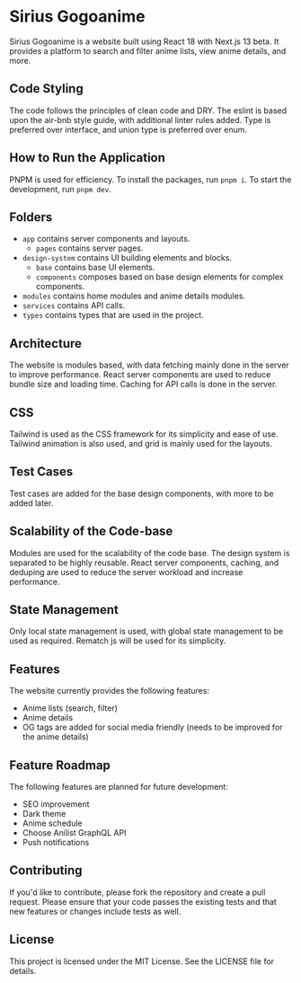 # Sirius Gogoanime

Sirius Gogoanime is a website built using React 18 with Next.js 13 beta. It provides a platform to search and filter anime lists, view anime details, and more.

## Code Styling

The code follows the principles of clean code and DRY. The eslint is based upon the air-bnb style guide, with additional linter rules added. Type is preferred over interface, and union type is preferred over enum.

## How to Run the Application

PNPM is used for efficiency. To install the packages, run `pnpm i`. To start the development, run `pnpm dev`.

## Folders

- `app` contains server components and layouts.
  - `pages` contains server pages.
- `design-system` contains UI building elements and blocks.
  - `base` contains base UI elements.
  - `components` composes based on base design elements for complex components.
- `modules` contains home modules and anime details modules.
- `services` contains API calls.
- `types` contains types that are used in the project.

## Architecture

The website is modules based, with data fetching mainly done in the server to improve performance. React server components are used to reduce bundle size and loading time. Caching for API calls is done in the server.

## CSS

Tailwind is used as the CSS framework for its simplicity and ease of use. Tailwind animation is also used, and grid is mainly used for the layouts.

## Test Cases

Test cases are added for the base design components, with more to be added later.

## Scalability of the Code-base

Modules are used for the scalability of the code base. The design system is separated to be highly reusable. React server components, caching, and deduping are used to reduce the server workload and increase performance.

## State Management

Only local state management is used, with global state management to be used as required. Rematch js will be used for its simplicity.

## Features

The website currently provides the following features:

- Anime lists (search, filter)
- Anime details
- OG tags are added for social media friendly (needs to be improved for the anime details)

## Feature Roadmap

The following features are planned for future development:

- SEO improvement
- Dark theme
- Anime schedule
- Choose Anilist GraphQL API
- Push notifications

## Contributing

If you'd like to contribute, please fork the repository and create a pull request. Please ensure that your code passes the existing tests and that new features or changes include tests as well.

## License

This project is licensed under the MIT License. See the LICENSE file for details.
